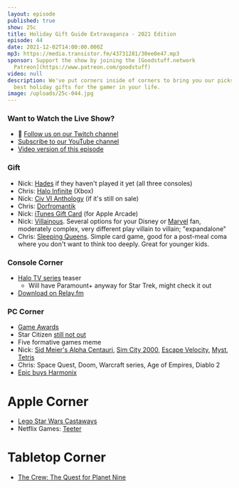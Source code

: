 ```yaml
---
layout: episode
published: true
show: 25c
title: Holiday Gift Guide Extravaganza - 2021 Edition
episode: 44
date: 2021-12-02T14:00:00.000Z
mp3: https://media.transistor.fm/43731281/30ee0e47.mp3
sponsor: Support the show by joining the [Goodstuff.network
  Patreon](https://www.patreon.com/goodstuff)
video: null
description: We've put corners inside of corners to bring you our picks for the
  best holiday gifts for the gamer in your life.
image: /uploads/25c-044.jpg
---
```


### Want to Watch the Live Show?

* 💙 [Follow us on our Twitch channel](https://goodstuff.network/twitch/)
* [Subscribe to our YouTube channel](https://www.youtube.com/user/goodstuffdotfm?sub_confirmation=1)
* [Video version of this episode](https://www.youtube.com/watch?v=3XF4gaUHeOk)

### Gift

- Nick: [Hades](https://www.supergiantgames.com/games/hades/) if they haven't played it yet (all three consoles)
- Chris: [Halo Infinite](https://www.xbox.com/en-CA/games/halo-infinite) (Xbox)
- Nick: [Civ VI Anthology](https://store.steampowered.com/bundle/21432/Sid_Meiers_Civilization_VI_Anthology/) (if it's still on sale)
- Chris: [Dorfromantik](https://store.steampowered.com/app/1455840/Dorfromantik/)
- Nick: [iTunes Gift Card](https://www.apple.com/shop/gift-cards) (for Apple Arcade)
- Nick: [Villainous](https://boardgamegeek.com/boardgamefamily/56989/game-disney-villainous). Several options for your Disney or [Marvel](https://boardgamegeek.com/boardgame/302336/marvel-villainous-infinite-power) fan, moderately complex, very different play villain to villain; "expandalone"
- Chris: [Sleeping Queens](https://www.amazon.ca/GameWright-Sleeping-Queens-Card-Game/dp/B0009XBY3A). Simple card game, good for a post-meal coma where you don't want to think too deeply. Great for younger kids.


### Console Corner 

- [Halo TV series](https://www.polygon.com/22300035/halo-tv-series-release-date-trailer-paramount-plus) teaser
    - Will have Paramount+ anyway for Star Trek, might check it out
- [Download on Relay.fm](https://www.relay.fm/download/)

### PC Corner 

- [Game Awards](https://www.thegameawards.com/nominees/game-of-the-year)
- Star Citizen [still not out](https://kotaku.com/it-is-2021-star-citizen-has-raised-400-000-000-and-i-1848099917)
- Five formative games meme
- Nick: [Sid Meier's Alpha Centauri](https://en.wikipedia.org/wiki/Sid_Meier%27s_Alpha_Centauri), [Sim City 2000](https://www.ea.com/games/simcity/simcity-2000), [Escape Velocity](https://www.macintoshrepository.org/6700-escape-velocity), [Myst](https://www.macrumors.com/2021/08/26/m1-optimized-myst-for-mac/), [Tetris](https://tetris.com)
- Chris: Space Quest, Doom, Warcraft series, Age of Empires, Diablo 2
- [Epic buys Harmonix](http://www.harmonixmusic.com/blog/harmonix-is-joining-the-epic-games-family)

# Apple Corner 

- [Lego Star Wars Castaways](https://apps.apple.com/us/app/lego-star-wars-castaways/id1474344996)
- Netflix Games: [Teeter](https://apps.apple.com/us/app/teeter-up/id1585735663)

# Tabletop Corner 

- [The Crew: The Quest for Planet Nine](https://boardgamegeek.com/boardgame/284083/crew-quest-planet-nine)